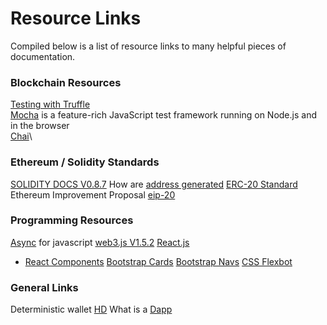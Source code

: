 # Resource Links
Compiled below is a list of resource links to many helpful pieces of documentation.

### Blockchain Resources
[Testing with Truffle](https://www.trufflesuite.com/docs/truffle/testing/testing-your-contracts)\
[Mocha](https://mochajs.org/) is a feature-rich JavaScript test framework running on Node.js and in the browser\
[Chai](https://www.chaijs.com/)\

### Ethereum / Solidity Standards
[SOLIDITY DOCS V0.8.7](https://docs.soliditylang.org/en/v0.8.7/)
How are [address generated](https://ethereum.stackexchange.com/questions/3542/how-are-ethereum-addresses-generated)
[ERC-20 Standard](https://en.bitcoinwiki.org/wiki/ERC20)
Ethereum Improvement Proposal [eip-20](https://github.com/ethereum/EIPs/blob/master/EIPS/eip-20.md)

### Programming Resources
[Async](https://javascript.info/async) for javascript
[web3.js V1.5.2](https://web3js.readthedocs.io/en/v1.5.2/)
[React.js](https://reactjs.org/docs/getting-started.html)
 - [React Components](https://reactjs.org/docs/react-component.html)
[Bootstrap Cards](https://getbootstrap.com/docs/4.0/components/card/)
[Bootstrap Navs](https://getbootstrap.com/docs/4.0/components/navs/)
[CSS Flexbot](https://www.w3schools.com/Css/css3_flexbox.asp)


### General Links
Deterministic wallet [HD](https://en.bitcoin.it/wiki/Deterministic_wallet)
What is a [Dapp](https://ethereum.stackexchange.com/questions/383/what-is-a-dapp)
